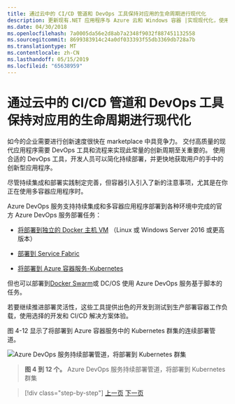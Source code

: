 ```yaml
---
title: 通过云中的 CI/CD 管道和 DevOps 工具保持对应用的生命周期进行现代化
description: 更新现有.NET 应用程序与 Azure 云和 Windows 容器 |实现现代化，使用 CI/CD 管道和 DevOps 工具在云中的应用的生命周期
ms.date: 04/30/2018
ms.openlocfilehash: 7a0005da56e2d8ab7a2348f9032f887451132558
ms.sourcegitcommit: 8699383914c24a0df033393f55db3369db728a7b
ms.translationtype: MT
ms.contentlocale: zh-CN
ms.lasthandoff: 05/15/2019
ms.locfileid: "65638959"
---
```

# <a name="modernize-your-apps-lifecycle-with-cicd-pipelines-and-devops-tools-in-the-cloud"></a>通过云中的 CI/CD 管道和 DevOps 工具保持对应用的生命周期进行现代化

如今的企业需要进行创新速度很快在 marketplace 中具竞争力。 交付高质量的现代应用程序需要 DevOps 工具和流程来实现此常量的创新周期至关重要的。 使用合适的 DevOps 工具，开发人员可以简化持续部署，并更快地获取用户的手中的创新型应用程序。

尽管持续集成和部署实践制定完善，但容器引入引入了新的注意事项，尤其是在你正在使用多容器应用程序时。

Azure DevOps 服务支持持续集成和多容器应用程序部署到各种环境中完成的官方 Azure DevOps 服务部署任务：

- [将部署到独立的 Docker 主机 VM](https://docs.microsoft.com/azure/devops/build-release/apps/cd/deploy-docker-windowsvm) （Linux 或 Windows Server 2016 或更高版本）

- [部署到 Service Fabric](https://docs.microsoft.com/azure/service-fabric/service-fabric-tutorial-deploy-app-with-cicd-vsts)

- [将部署到 Azure 容器服务-Kubernetes](https://docs.microsoft.com/azure/devops/build-release/apps/cd/azure/deploy-container-kubernetes)

但也可以部署到[Docker Swarm](https://blogs.msdn.microsoft.com/jcorioland/2016/11/29/full-ci-cd-pipeline-to-deploy-multi-containers-application-on-azure-container-service-docker-swarm-using-visual-studio-team-services/)或 DC/OS 使用 Azure DevOps 服务基于脚本的任务。

若要继续推进部署灵活性，这些工具提供出色的开发到测试到生产部署容器工作负载，使用选择的开发和 CI/CD 解决方案体验。

图 4-12 显示了将部署到 Azure 容器服务中的 Kubernetes 群集的连续部署管道。

![Azure DevOps 服务持续部署管道，将部署到 Kubernetes 群集](./media/image12.png)

> **图 4 到 12 个。** Azure DevOps 服务持续部署管道，将部署到 Kubernetes 群集

>[!div class="step-by-step"]
>[上一页](modernize-your-apps-with-monitoring-and-telemetry.md)
>[下一页](migrate-to-hybrid-cloud-scenarios.md)
